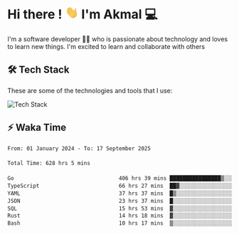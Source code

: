 # Hi there ! <img src="https://github.com/ABSphreak/ABSphreak/blob/master/gifs/Hi.gif" width="30"> I'm Akmal  💻

I'm a software developer 👨‍💻 who is passionate about technology and loves to learn new things. I'm excited to learn and collaborate with others

## 🛠️ Tech Stack

These are some of the technologies and tools that I use:

![Tech Stack](https://skillicons.dev/icons?i=typescript,nodejs,javascript,express,nest,sequelize,go,rabbitmq,python,solidity,react,vue,next,nuxtjs,webpack,vite,tailwindcss,bootstrap,css,scss,html,vercel,firebase,heroku,netlify,docker,postgresql,mongodb,redis,mysql,graphql,git,github,gitlab,vscode,figma,postman,pytorch,tensorflow,bash)

## ⚡ Waka Time
<!--START_SECTION:waka-->

```txt
From: 01 January 2024 - To: 17 September 2025

Total Time: 628 hrs 5 mins

Go                                 406 hrs 39 mins ████████████████▒░░░░░░░░   64.74 %
TypeScript                         66 hrs 27 mins  ██▓░░░░░░░░░░░░░░░░░░░░░░   10.58 %
YAML                               37 hrs 37 mins  █▒░░░░░░░░░░░░░░░░░░░░░░░   05.99 %
JSON                               23 hrs 37 mins  █░░░░░░░░░░░░░░░░░░░░░░░░   03.76 %
SQL                                15 hrs 53 mins  ▓░░░░░░░░░░░░░░░░░░░░░░░░   02.53 %
Rust                               14 hrs 18 mins  ▓░░░░░░░░░░░░░░░░░░░░░░░░   02.28 %
Bash                               10 hrs 17 mins  ▒░░░░░░░░░░░░░░░░░░░░░░░░   01.64 %
```

<!--END_SECTION:waka-->


